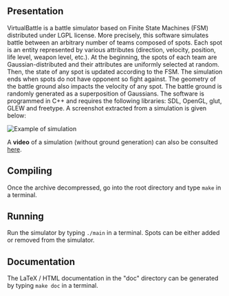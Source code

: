 Presentation
------------
VirtualBattle is a battle simulator based on Finite State Machines (FSM) distributed under LGPL license. More precisely, this software simulates battle between an arbitrary number of teams composed of spots. Each spot is an entity represented by various attributes (direction, velocity, position, life level, weapon level, etc.). At the beginning, the spots of each team are Gaussian-distributed and their attributes are uniformly selected at random. Then, the state of any spot is updated according to the FSM. The simulation ends when spots do not have opponent so fight against. The geometry of the battle ground also impacts the velocity of any spot. The battle ground is randomly generated as a superposition of Gaussians. The software is programmed in C++ and requires the following libraries: SDL, OpenGL, glut, GLEW and freetype. A screenshot extracted from a simulation is given below:

![Example of simulation](https://i.ibb.co/yqJyWtg/foobar.png)

A **video** of a simulation (without ground generation) can also be consulted [here](https://www.youtube.com/watch?v=GFLOQ4pWR-g).

Compiling
---------
Once the archive decompressed, go into the root directory and type `make` in a terminal.

Running
---------
Run the simulator by typing `./main` in a terminal. Spots can be either added or removed from the simulator.

Documentation
-------------
The LaTeX / HTML documentation in the "doc" directory can be generated by typing `make doc` in a terminal.
